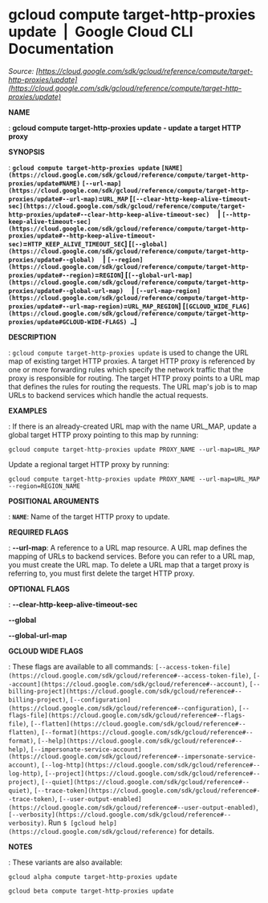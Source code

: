 # gcloud compute target-http-proxies update  |  Google Cloud CLI Documentation

*Source: [https://cloud.google.com/sdk/gcloud/reference/compute/target-http-proxies/update](https://cloud.google.com/sdk/gcloud/reference/compute/target-http-proxies/update)*

**NAME**

: **gcloud compute target-http-proxies update - update a target HTTP proxy**

**SYNOPSIS**

: **`gcloud compute target-http-proxies update` `[NAME](https://cloud.google.com/sdk/gcloud/reference/compute/target-http-proxies/update#NAME)` `[--url-map](https://cloud.google.com/sdk/gcloud/reference/compute/target-http-proxies/update#--url-map)`=`URL_MAP` [`[--clear-http-keep-alive-timeout-sec](https://cloud.google.com/sdk/gcloud/reference/compute/target-http-proxies/update#--clear-http-keep-alive-timeout-sec)`     | `[--http-keep-alive-timeout-sec](https://cloud.google.com/sdk/gcloud/reference/compute/target-http-proxies/update#--http-keep-alive-timeout-sec)`=`HTTP_KEEP_ALIVE_TIMEOUT_SEC`] [`[--global](https://cloud.google.com/sdk/gcloud/reference/compute/target-http-proxies/update#--global)`     | `[--region](https://cloud.google.com/sdk/gcloud/reference/compute/target-http-proxies/update#--region)`=`REGION`] [`[--global-url-map](https://cloud.google.com/sdk/gcloud/reference/compute/target-http-proxies/update#--global-url-map)`     | `[--url-map-region](https://cloud.google.com/sdk/gcloud/reference/compute/target-http-proxies/update#--url-map-region)`=`URL_MAP_REGION`] [`[GCLOUD_WIDE_FLAG](https://cloud.google.com/sdk/gcloud/reference/compute/target-http-proxies/update#GCLOUD-WIDE-FLAGS) …`]**

**DESCRIPTION**

: `gcloud compute target-http-proxies update` is used to change the URL
map of existing target HTTP proxies. A target HTTP proxy is referenced by one or
more forwarding rules which specify the network traffic that the proxy is
responsible for routing. The target HTTP proxy points to a URL map that defines
the rules for routing the requests. The URL map's job is to map URLs to backend
services which handle the actual requests.

**EXAMPLES**

: If there is an already-created URL map with the name URL_MAP, update a global
target HTTP proxy pointing to this map by running:

```
gcloud compute target-http-proxies update PROXY_NAME --url-map=URL_MAP
```

Update a regional target HTTP proxy by running:

```
gcloud compute target-http-proxies update PROXY_NAME --url-map=URL_MAP --region=REGION_NAME
```

**POSITIONAL ARGUMENTS**

: **`NAME`**:
Name of the target HTTP proxy to update.

**REQUIRED FLAGS**

: **--url-map**:
A reference to a URL map resource. A URL map defines the mapping of URLs to
backend services. Before you can refer to a URL map, you must create the URL
map. To delete a URL map that a target proxy is referring to, you must first
delete the target HTTP proxy.

**OPTIONAL FLAGS**

: **--clear-http-keep-alive-timeout-sec**

**--global**

**--global-url-map**

**GCLOUD WIDE FLAGS**

: These flags are available to all commands: `[--access-token-file](https://cloud.google.com/sdk/gcloud/reference#--access-token-file)`,
`[--account](https://cloud.google.com/sdk/gcloud/reference#--account)`, `[--billing-project](https://cloud.google.com/sdk/gcloud/reference#--billing-project)`,
`[--configuration](https://cloud.google.com/sdk/gcloud/reference#--configuration)`,
`[--flags-file](https://cloud.google.com/sdk/gcloud/reference#--flags-file)`,
`[--flatten](https://cloud.google.com/sdk/gcloud/reference#--flatten)`, `[--format](https://cloud.google.com/sdk/gcloud/reference#--format)`, `[--help](https://cloud.google.com/sdk/gcloud/reference#--help)`, `[--impersonate-service-account](https://cloud.google.com/sdk/gcloud/reference#--impersonate-service-account)`,
`[--log-http](https://cloud.google.com/sdk/gcloud/reference#--log-http)`,
`[--project](https://cloud.google.com/sdk/gcloud/reference#--project)`, `[--quiet](https://cloud.google.com/sdk/gcloud/reference#--quiet)`, `[--trace-token](https://cloud.google.com/sdk/gcloud/reference#--trace-token)`, `[--user-output-enabled](https://cloud.google.com/sdk/gcloud/reference#--user-output-enabled)`,
`[--verbosity](https://cloud.google.com/sdk/gcloud/reference#--verbosity)`.
Run `$ [gcloud help](https://cloud.google.com/sdk/gcloud/reference)` for details.

**NOTES**

: These variants are also available:

```
gcloud alpha compute target-http-proxies update
```

```
gcloud beta compute target-http-proxies update
```